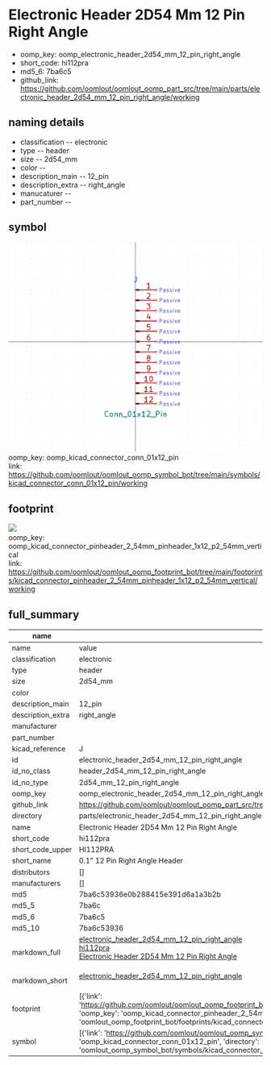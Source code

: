 # Electronic Header 2D54 Mm 12 Pin Right Angle

  
* oomp_key: oomp_electronic_header_2d54_mm_12_pin_right_angle 
* short_code: hi112pra
* md5_6: 7ba6c5  
* github_link: https://github.com/oomlout/oomlout_oomp_part_src/tree/main/parts/electronic_header_2d54_mm_12_pin_right_angle/working  
## naming details
* classification -- electronic
* type -- header
* size -- 2d54_mm
* color -- 
* description_main -- 12_pin
* description_extra -- right_angle
* manucaturer -- 
* part_number -- 



## symbol

![](symbol/0/working/working_600.png)  
oomp_key: oomp_kicad_connector_conn_01x12_pin  
link: https://github.com/oomlout/oomlout_oomp_symbol_bot/tree/main/symbols/kicad_connector_conn_01x12_pin/working  

## footprint

![](footprint/0/working/working_600.png)  
oomp_key: oomp_kicad_connector_pinheader_2_54mm_pinheader_1x12_p2_54mm_vertical  
link: https://github.com/oomlout/oomlout_oomp_footprint_bot/tree/main/footprints/kicad_connector_pinheader_2_54mm_pinheader_1x12_p2_54mm_vertical/working  

## full_summary
| name | value | 
| --- | --- | 
| name | value | 
| classification | electronic | 
| type | header | 
| size | 2d54_mm | 
| color |  | 
| description_main | 12_pin | 
| description_extra | right_angle | 
| manufacturer |  | 
| part_number |  | 
| kicad_reference | J | 
| id | electronic_header_2d54_mm_12_pin_right_angle | 
| id_no_class | header_2d54_mm_12_pin_right_angle | 
| id_no_type | 2d54_mm_12_pin_right_angle | 
| oomp_key | oomp_electronic_header_2d54_mm_12_pin_right_angle | 
| github_link | https://github.com/oomlout/oomlout_oomp_part_src/tree/main/parts/electronic_header_2d54_mm_12_pin_right_angle/working | 
| directory | parts/electronic_header_2d54_mm_12_pin_right_angle | 
| name | Electronic Header 2D54 Mm 12 Pin Right Angle | 
| short_code | hi112pra | 
| short_code_upper | HI112PRA | 
| short_name | 0.1" 12 Pin Right Angle Header | 
| distributors | [] | 
| manufacturers | [] | 
| md5 | 7ba6c53936e0b288415e391d6a1a3b2b | 
| md5_5 | 7ba6c | 
| md5_6 | 7ba6c5 | 
| md5_10 | 7ba6c53936 | 
| markdown_full | [electronic_header_2d54_mm_12_pin_right_angle](https://github.com/oomlout/oomlout_oomp_part_src/tree/main/parts/electronic_header_2d54_mm_12_pin_right_angle/working)<br>[hi112pra](https://github.com/oomlout/oomlout_oomp_part_src/tree/main/parts/electronic_header_2d54_mm_12_pin_right_angle/working)<br>[Electronic Header 2D54 Mm 12 Pin Right Angle](https://github.com/oomlout/oomlout_oomp_part_src/tree/main/parts/electronic_header_2d54_mm_12_pin_right_angle/working)<br><br> | 
| markdown_short | [electronic_header_2d54_mm_12_pin_right_angle](https://github.com/oomlout/oomlout_oomp_part_src/tree/main/parts/electronic_header_2d54_mm_12_pin_right_angle/working)<br><br> | 
| footprint | [{'link': 'https://github.com/oomlout/oomlout_oomp_footprint_bot/tree/main/foootprntss/kicad_connector_pinheader_2_54mm_pinheader_1x12_p2_54mm_vertical', 'oomp_key': 'oomp_kicad_connector_pinheader_2_54mm_pinheader_1x12_p2_54mm_vertical', 'directory': 'oomlout_oomp_footprint_bot/footprints/kicad_connector_pinheader_2_54mm_pinheader_1x12_p2_54mm_vertical//working/working.kicad_mod'}] | 
| symbol | [{'link': 'https://github.com/oomlout/oomlout_oomp_symbol_bot/tree/main/symbols/kicad_connector_conn_01x12_pin', 'oomp_key': 'oomp_kicad_connector_conn_01x12_pin', 'directory': 'oomlout_oomp_symbol_bot/symbols/kicad_connector_conn_01x12_pin//working/working.kicad_sym'}] | 
